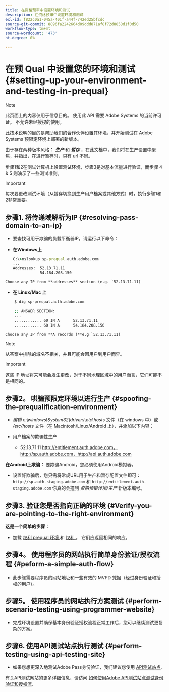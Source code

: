 ```yaml
---
title: 在资格预审中设置环境和测试
description: 在资格预审中设置环境和测试
exl-id: f822c0a1-045a-401f-a44f-742ed25bfcdc
source-git-commit: 8896fa2242664d09ddd871af8f72d8858d1f0d50
workflow-type: tm+mt
source-wordcount: '473'
ht-degree: 0%

---
```


# 在预 Qual 中设置您的环境和测试{#setting-up-your-environment-and-testing-in-prequal}

>[!NOTE]
>
>此页面上的内容仅用于信息目的。 使用此 API 需要 Adobe Systems 的当前许可证。 不允许未经授权的使用。

此技术说明的目的是帮助我们的合作伙伴设置其环境，并开始测试在 Adobe Systems 预限定环境上部署的新版本。

由于存在两种版本风格： ***生产*** 和 ***暂存*** ，在此文档中，我们将在生产设置中聚焦，并指出，在进行暂存时，只有 url 不同。

步骤1和2在测试计算机上设置测试环境，步骤3是对基本流量进行验证，而步骤 4 &amp; 5 则演示了一些测试准则。

>[!IMPORTANT]
>
> 每次要更改测试环境（从暂存切换到生产用户档案或其他方式）时，执行步骤1和2非常重要。


## 步骤1. 将传递域解析为IP {#resolving-pass-domain-to-an-ip}

* 要查找可用于欺骗的负载平衡器IP，请运行以下命令：

* **在Windows上**

  ```cmd
  C:\>nslookup sp-prequal.auth.adobe.com
  ...
  Addresses:  52.13.71.11
              54.184.208.150
  ```

```Choose any IP from **addresses** section (e.g. `52.13.71.11)```

* **在 Linux/Mac 上**

```sh
    $ dig sp-prequal.auth.adobe.com
    
    ;; ANSWER SECTION:
    ...
    ............ 60 IN A      52.13.71.11
    ............ 60 IN A      54.184.208.150
```

```Choose any IP from **A records (**e.g `52.13.71.11)```

>[!NOTE]
>
>从答案中排除的域名不相关，并且可能会因用户到用户而异。

>[!IMPORTANT]
>
> 这些 IP 地址将来可能会发生更改，对于不同地理区域中的用户而言，它们可能不是相同的。


## 步骤2。  哄骗预限定环境以进行生产 {#spoofing-the-prequalification-environment}

* *编辑 c:\\windows\\System32\\drivers\\etc\\hosts* 文件（在 windows 中）或 */etc/hosts* 文件（在 Macintosh/Linux/Android 上），并添加以下内容：

* 用户档案的欺骗性生产
   * 52.13.71.11 http://entitlement.auth.adobe.com，http://sp.auth.adobe.com，http://api.auth.adobe.com

**在Android上欺骗：** 要欺骗Android，您必须使用Android模拟器。

* 设置好欺骗后，您只需将常规URL用于生产和暂存配置文件即可： `http://sp.auth-staging.adobe.com` 和 `http://entitlement.auth-staging.adobe.com` 你真的会撞到 *资格预审环境/生产* 新版本编号。


## 步骤3.  验证您是否指向正确的环境 {#Verify-you-are-pointing-to-the-right-environment}

**这是一个简单的步骤：**

* 加载 [ 权利 prequal 环境 ](https://entitlement-prequal.auth.adobe.com/environment.html) 和 [ 权利 ](https://entitlement.auth.adobe.com/environment.html) 。 它们应返回相同的响应。


## 步骤4。  使用程序员的网站执行简单身份验证/授权流程 {#peform-a-simple-auth-flow}

* 此步骤需要程序员的网站地址和一些有效的 MVPD 凭据（经过身份验证和授权的用户）。

## 步骤5。  使用程序员的网站执行方案测试 {#perform-scenario-testing-using-programmer-website}

* 完成环境设置并确保基本身份验证授权流程正常工作后，您可以继续测试更复杂的方案。


## 步骤6.  使用API测试站点执行测试 {#perform-testing-using-api-testing-site}

* 如果您想更深入地测试Adobe Pass身份验证，我们建议您使用 [API测试站点](http://entitlement-prequal.auth.adobe.com/apitest/api.html).

有关API测试网站的更多详细信息，请访问 [如何使用Adobe API测试站点测试身份验证和授权流](/help/authentication/test-authn-authz-flows-using-adobes-api-test-site.md).

